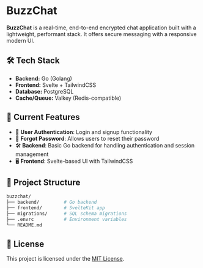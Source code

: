 # BuzzChat

**BuzzChat** is a real-time, end-to-end encrypted chat application built with a lightweight, performant stack. It offers secure messaging with a responsive modern UI.

## 🛠 Tech Stack

- **Backend:** Go (Golang)
- **Frontend:** Svelte + TailwindCSS
- **Database:** PostgreSQL
- **Cache/Queue:** Valkey (Redis-compatible)

## 🚀 Current Features

- 🔐 **User Authentication**: Login and signup functionality
- 🔄 **Forgot Password**: Allows users to reset their password
- 🛠 **Backend**: Basic Go backend for handling authentication and session management
- 🖥️ **Frontend**: Svelte-based UI with TailwindCSS

## 📁 Project Structure

```bash
buzzchat/
├── backend/         # Go backend
├── frontend/        # SvelteKit app
├── migrations/      # SQL schema migrations
├── .envrc           # Environment variables
└── README.md
```

## 📄 License
This project is licensed under the [MIT License](./LICENSE).
